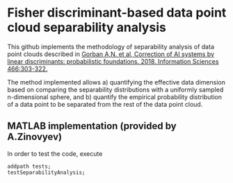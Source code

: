 # Fisher discriminant-based data point cloud separability analysis

This github implements the methodology of separability analysis of data point clouds described in [Gorban A,N. et al, Correction of AI systems by linear discriminants: probabilistic foundations. 2018. Information Sciences 466:303-322.](https://www.sciencedirect.com/science/article/pii/S0020025518305607)

The method implemented allows a) quantifying the effective data dimension based on comparing the separability distributions with a uniformly sampled n-dimensional sphere, and b) quantify the empirical probability distribution of a data point to be separated from the rest of the data point cloud.

## MATLAB implementation (provided by A.Zinovyev)

In order to test the code, execute

	addpath tests;
	testSeparabilityAnalysis;



